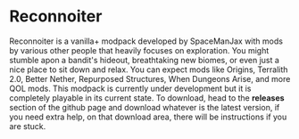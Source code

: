 # Reconnoiter
Reconnoiter is a vanilla+ modpack developed by SpaceManJax with mods by various other people that heavily focuses on exploration. You might stumble apon a bandit's hideout, breathtaking new biomes, or even just a nice place to sit down and relax. You can expect mods like Origins, Terralith 2.0, Better Nether, Repurposed Structures, When Dungeons Arise, and more QOL mods. This modpack is currently under development but it is completely playable in its current state. To download, head to the **releases** section of the github page and download whatever is the latest version, if you need extra help, on that download area, there will be instructions if you are stuck.


